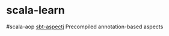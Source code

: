 # scala-learn


#scala-aop
[sbt-aspectj](https://github.com/sbt/sbt-aspectj/tree/master/src/sbt-test/compile/annotations)
Precompiled annotation-based aspects